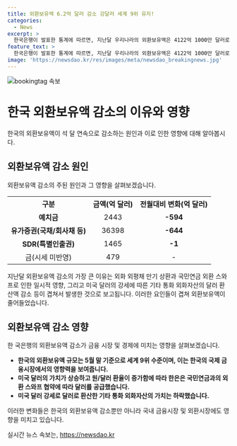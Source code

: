 ```yaml
---
title: 외환보유액 6.2억 달러 감소 강달러 세계 9위 유지!
categories:
  - News
excerpt: >
  한국은행이 발표한 통계에 따르면, 지난달 우리나라의 외환보유액은 4122억 1000만 달러로 전월대비 6억 2000만 달러 감소했다. 이는 석 달 연속 감소세를 보였는데, 이는 외화 외평채 만기 상환과 국민연금 외환 스와프 등의 영향으로 설명되고 있다. 이에 따라, 한국의 외환보유액 규모는 세계 9위 수준으로, 중국, 일본, 스위스, 인도 등이 뒤를 이었다.
feature_text: >
  한국은행이 발표한 통계에 따르면, 지난달 우리나라의 외환보유액은 4122억 1000만 달러로 전월대비 6억 2000만 달러 감소했다. 이는 석 달 연속 감소세를 보였는데, 이는 외화 외평채 만기 상환과 국민연금 외환 스와프 등의 영향으로 설명되고 있다. 이에 따라, 한국의 외환보유액 규모는 세계 9위 수준으로, 중국, 일본, 스위스, 인도 등이 뒤를 이었다.
image: 'https://newsdao.kr/res/images/meta/newsdao_breakingnews.jpg'
---
```


<p><img src="https://newsdao.kr/res/images/meta/newsdao_breakingnews.jpg" alt="bookingtag 속보" /></p>

<h1 data-ke-size="size26"><b>한국 외환보유액 감소의 이유와 영향</b></h1>

<p data-ke-size="size16">한국의 외환보유액이 석 달 연속으로 감소하는 원인과 이로 인한 영향에 대해 알아봅시다.</p>

<h2 data-ke-size="size24"><b>외환보유액 감소 원인</b></h2>

<p data-ke-size="size16">외환보유액 감소의 주된 원인과 그 영향을 살펴보겠습니다.</p>

<table>
    <tr>
        <th style="text-align: center;">구분</th>
        <th style="text-align: center;">금액(억 달러)</th>
        <th style="text-align: center;">전월대비 변화(억 달러)</th>
    </tr>
    <tr>
        <td style="text-align: center;"><b>예치금</b></td>
        <td style="text-align: center;">2443</td>
        <td style="text-align: center;"><b>-594</b></td>
    </tr>
    <tr>
        <td style="text-align: center;"><b>유가증권(국채/회사채 등)</b></td>
        <td style="text-align: center;">36398</td>
        <td style="text-align: center;"><b>-644</b></td>
    </tr>
    <tr>
        <td style="text-align: center;"><b>SDR(특별인출권)</b></td>
        <td style="text-align: center;">1465</td>
        <td style="text-align: center;"><b>-1</b></td>
    </tr>
    <tr>
        <td style="text-align: center;">금(시세 미반영)</td>
        <td style="text-align: center;">479</td>
        <td style="text-align: center;">-</td>
    </tr>
</table>

<p data-ke-size="size16">지난달 외환보유액 감소의 가장 큰 이유는 외화 외평채 만기 상환과 국민연금 외환 스와프로 인한 일시적 영향, 그리고 미국 달러의 강세에 따른 기타 통화 외화자산의 달러 환산액 감소 등이 겹쳐서 발생한 것으로 보고됩니다. 이러한 요인들이 겹쳐 외환보유액이 줄어들었습니다.</p>

<h2 data-ke-size="size24"><b>외환보유액 감소 영향</b></h2>

<p data-ke-size="size16">한 국은행의 외환보유액 감소가 금융 시장 및 경제에 미치는 영향을 살펴보겠습니다.</p>

<ul>
    <li><b>한국의 외환보유액 규모는 5월 말 기준으로 세계 9위 수준이며, 이는 한국의 국제 금융시장에서의 영향력을 보여줍니다.</b></li>
    <li><b>미국 달러의 가치가 상승하고 원/달러 환율이 증가함에 따라 한은은 국민연금과의 외환 스와프 협약에 따라 달러를 공급했습니다.</b></li>
    <li><b>미국 달러 강세로 달러로 환산한 기타 통화 외화자산의 가치는 하락했습니다.</b></li>
</ul>

<p data-ke-size="size16">이러한 변화들은 한국의 외환보유액 감소뿐만 아니라 국내 금융시장 및 외환시장에도 영향을 미치고 있습니다.</p>
실시간 뉴스 속보는, <a href="https://newsdao.kr" rel="dofollow">https://newsdao.kr</a>



